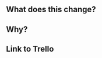 <!--

### Production Release

To add this PR to the next release:
    - Run `pnpm changeset add` locally to create a changeset and follow the instructions.
    - Push these changes to your branch.
    - Once merged, changeset will create a new PR titled 'Version Packages'

### Beta Release

To trigger a beta release:

    - Run `pnpm changeset add` locally to create a changeset and follow the instructions.
    - Push these changes to your branch
    - Apply the `[beta] @guardian/consent-management-platform` label to your pull request. This action will automatically trigger the [`cmp-beta-release-on-label.yml`](../.github/workflows/cmp-beta-release-on-label.yml) workflow.
    - Upon completion, the beta version will be posted by the `github-actions bot` in your pull request.
    - After testing the published beta, feel free to delete the generated .yml file if you decide not to update the cmp version.
-->

## What does this change?

## Why?

## Link to Trello
